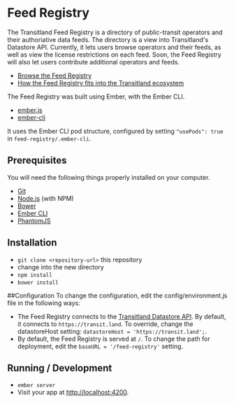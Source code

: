# Feed Registry

The Transitland Feed Registry is a directory of public-transit operators and their authoriative data feeds. The directory is a view into Transitland's Datastore API. Currently, it lets users browse operators and their feeds, as well as view the license restrictions on each feed. Soon, the Feed Registry will also let users contribute additional operators and feeds.

* [Browse the Feed Registry](https://transit.land/feed-registry/)
* [How the Feed Registry fits into the Transitland ecosystem](https://transit.land/how-it-works/)

The Feed Registry was built using Ember, with the Ember CLI. 
* [ember.js](http://emberjs.com/)
* [ember-cli](http://www.ember-cli.com/)

It uses the Ember CLI pod structure, configured by setting `"usePods": true` in `feed-registry/.ember-cli`.

## Prerequisites

You will need the following things properly installed on your computer.

* [Git](http://git-scm.com/)
* [Node.js](http://nodejs.org/) (with NPM)
* [Bower](http://bower.io/)
* [Ember CLI](http://www.ember-cli.com/)
* [PhantomJS](http://phantomjs.org/)

## Installation

* `git clone <repository-url>` this repository
* change into the new directory
* `npm install`
* `bower install`

##Configuration
To change the configuration, edit the config/environment.js file in the following ways:
* The Feed Registry connects to the [Transitland Datastore API](https://github.com/transitland/transitland-datastore/). By default, it connects to `https://transit.land`. To override, change the datastoreHost setting: `datastoreHost = 'https://transit.land';`.
* By default, the Feed Registry is served at `/`. To change the path for deployment, edit the `baseURL = '/feed-registry'` setting.

## Running / Development

* `ember server`
* Visit your app at [http://localhost:4200](http://localhost:4200).


